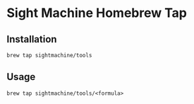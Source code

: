 # Sight Machine Homebrew Tap

## Installation

```
brew tap sightmachine/tools
```


## Usage

```
brew tap sightmachine/tools/<formula>
```
